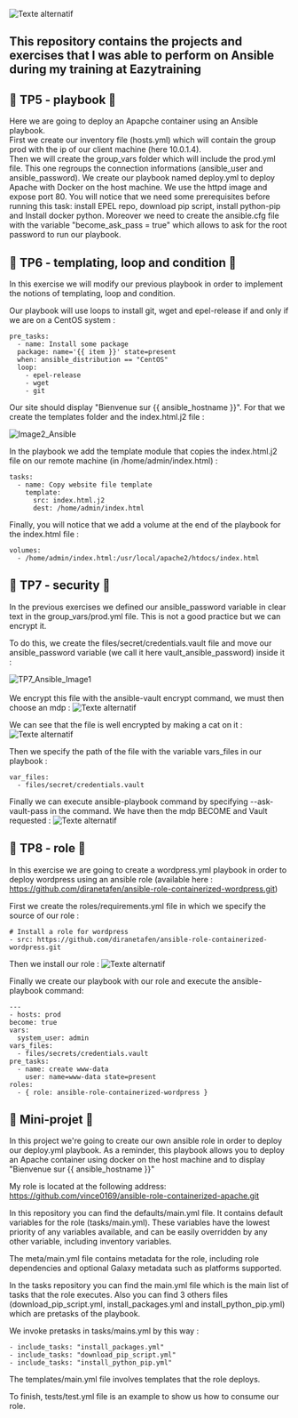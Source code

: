 ![Texte
   alternatif](https://www.fullstackpython.com/img/logos/ansible-wide.png)

## This repository contains the projects and exercises that I was able to perform on Ansible during my training at Eazytraining

## :file_folder: TP5 - playbook :file_folder:

Here we are going to deploy an Apapche container using an Ansible playbook.  
First we create our inventory file (hosts.yml) which will contain the group prod with the ip of our client machine (here 10.0.1.4).  
Then we will create the group_vars folder which will include the prod.yml file.
This one regroups the connection informations (ansible_user and ansible_password).
We create our playbook named deploy.yml to deploy Apache with Docker on the host machine. We use the httpd image and expose port 80.
You will notice that we need some prerequisites before running this task: install EPEL repo, download pip script, install python-pip and Install docker python.
Moreover we need to create the ansible.cfg file with the variable "become_ask_pass = true" which allows to ask for the root password to run our playbook.


## :file_folder: TP6 -  templating, loop and condition   :file_folder:

In this exercise we will modify our previous playbook in order to implement the notions of templating, loop and condition.

Our playbook will use loops to install git, wget and epel-release if and only if we are on a CentOS system : 
```
pre_tasks:
  - name: Install some package
  package: name='{{ item }}' state=present
  when: ansible_distribution == "CentOS"
  loop:
    - epel-release
    - wget
    - git
  ```

Our site should display "Bienvenue sur  {{ ansible_hostname }}". 
For that we create the templates folder and the index.html.j2 file :

![Image2_Ansible](https://user-images.githubusercontent.com/104725171/206933639-59b2c5b4-3b66-406c-a85a-43941f78be14.png)

In the playbook we add the template module that copies the index.html.j2 file on our remote machine (in /home/admin/index.html) :
```
tasks:
  - name: Copy website file template
    template:
      src: index.html.j2
      dest: /home/admin/index.html
```

Finally,  you will notice that we add a volume at the end of the playbook for the index.html file : 
```
volumes:
  - /home/admin/index.html:/usr/local/apache2/htdocs/index.html
  ```


## :file_folder: TP7 -  security :file_folder:
In the previous exercises we defined our ansible_password variable in clear text in the group_vars/prod.yml file.
This is not a good practice but we can encrypt it.

To do this, we create the files/secret/credentials.vault file and move our ansible_password variable (we call it here vault_ansible_password) inside it :

![TP7_Ansible_Image1](https://user-images.githubusercontent.com/104725171/206931903-37051810-d977-4ebb-8c4d-1397a7edbee9.png)
<br>
<br>
We encrypt this file with the ansible-vault encrypt command, we must then choose an mdp :
![Texte
   alternatif](https://raw.githubusercontent.com/vince0169/images_readme/main/TP7_Ansible_Image2.png?token=GHSAT0AAAAAAB35AY2VJR3GKAUHVBROFHM4Y4QU32Q)
   
We can see that the file is well encrypted by making a cat on it : 
![Texte
   alternatif](https://raw.githubusercontent.com/vince0169/images_readme/main/TP7_Ansible_Image3.png?token=GHSAT0AAAAAAB35AY2VY7W3R65ZSGVW74MSY4QU4ZA)
   
Then we specify the path of the file with the variable vars_files in our playbook : 
```
var_files:
  - files/secret/credentials.vault
```
  
Finally we can execute ansible-playbook command by specifying --ask-vault-pass in the command. We have then the mdp BECOME and Vault requested : 
![Texte
   alternatif](https://raw.githubusercontent.com/vince0169/images_readme/main/TP7_Ansible_Image4.png?token=GHSAT0AAAAAAB35AY2VE7NDRRIO5SEQNCEIY4QVA3Q)



## :file_folder: TP8 - role :file_folder:

In this exercise we are going to create a wordpress.yml playbook in order to deploy wordpress using an ansible role (available here : https://github.com/diranetafen/ansible-role-containerized-wordpress.git)

First we create the roles/requirements.yml file in which we specify the source of our role : 
````
# Install a role for wordpress
- src: https://github.com/diranetafen/ansible-role-containerized-wordpress.git
````
Then we install our role : 
![Texte
   alternatif](https://raw.githubusercontent.com/vince0169/images_readme/main/TP8_Ansible_Image1.png?token=GHSAT0AAAAAAB35AY2UOEAFTWURGBKSI5LMY4QVIAA)
   
Finally we create our playbook with our role and execute the ansible-playbook command: 
```
---
- hosts: prod
become: true
vars:
  system_user: admin
vars_files:
  - files/secrets/credentials.vault
pre_tasks:
  - name: create www-data
    user: name=www-data state=present
roles:
  - { role: ansible-role-containerized-wordpress }
   ```



## :file_folder: Mini-projet :file_folder:


In this project we're going to create our own ansible role in order to deploy our deploy.yml playbook.
As a reminder, this playbook allows you to deploy an Apache container using docker on the host machine and to display "Bienvenue sur {{ ansible_hostname }}"

My role is located at the following address: https://github.com/vince0169/ansible-role-containerized-apache.git

In this repository you can find the defaults/main.yml file.
It contains default variables for the role (tasks/main.yml). These variables have the lowest priority of any variables available, and can be easily overridden by any other variable, including inventory variables.

The meta/main.yml file contains metadata for the role, including role dependencies and optional Galaxy metadata such as platforms supported.

In the tasks repository you can find the main.yml file which is the main list of tasks that the role executes.
Also you can find 3 others files (download_pip_script.yml, install_packages.yml and install_python_pip.yml) which are pretasks of the playbook.

We invoke  pretasks in tasks/mains.yml by this way : 
````
- include_tasks: "install_packages.yml"
- include_tasks: "download_pip_script.yml"
- include_tasks: "install_python_pip.yml"
````

The templates/main.yml file involves templates that the role deploys.

To finish, tests/test.yml file is an example to show us how to consume our role.

